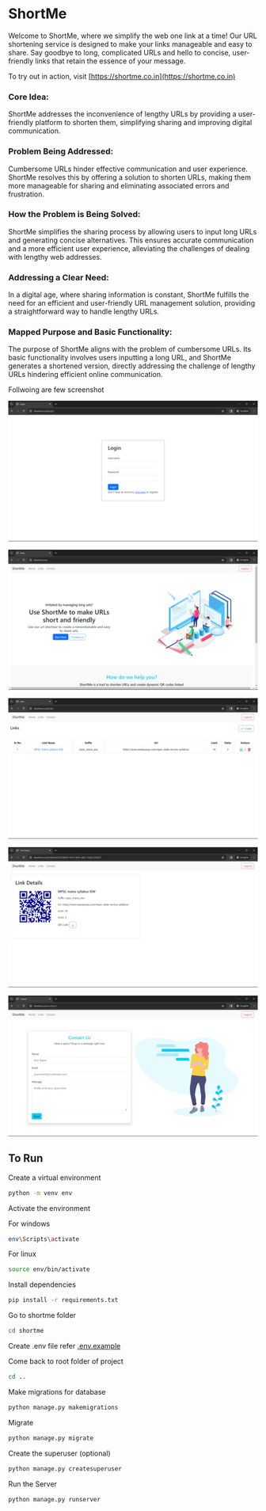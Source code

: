 # ShortMe


Welcome to ShortMe, where we simplify the web one link at a time! Our URL shortening service is designed to make your links manageable and easy to share. Say goodbye to long, complicated URLs and hello to concise, user-friendly links that retain the essence of your message.

To try out in action, visit [https://shortme.co.in](https://shortme.co.in) 

### Core Idea:
ShortMe addresses the inconvenience of lengthy URLs by providing a user-friendly platform to shorten them, simplifying sharing and improving digital communication.

### Problem Being Addressed:
Cumbersome URLs hinder effective communication and user experience. ShortMe resolves this by offering a solution to shorten URLs, making them more manageable for sharing and eliminating associated errors and frustration.

### How the Problem is Being Solved:
ShortMe simplifies the sharing process by allowing users to input long URLs and generating concise alternatives. This ensures accurate communication and a more efficient user experience, alleviating the challenges of dealing with lengthy web addresses.

### Addressing a Clear Need:
In a digital age, where sharing information is constant, ShortMe fulfills the need for an efficient and user-friendly URL management solution, providing a straightforward way to handle lengthy URLs.

### Mapped Purpose and Basic Functionality:
The purpose of ShortMe aligns with the problem of cumbersome URLs. Its basic functionality involves users inputting a long URL, and ShortMe generates a shortened version, directly addressing the challenge of lengthy URLs hindering efficient online communication.


Follwoing are few screenshot

![Screenshot](/static/screenshots/login.png)

![Screenshot](/static/screenshots/index.png)

![Screenshot](/static/screenshots/links.png)

![Screenshot](/static/screenshots/link_details.png)

![Screenshot](/static/screenshots/contact.png)


## To Run

Create a virtual environment

``` sh
python -m venv env
```

Activate the environment

For windows
```sh
env\Scripts\activate
```

For linux
``` sh
source env/bin/activate
```

Install dependencies

```sh
pip install -r requirements.txt
```

Go to shortme folder

``` sh
cd shortme
```

Create .env file refer [.env.example](/shortme/.env.example)

Come back to root folder of project

``` sh
cd ..
```


Make migrations for database

``` sh
python manage.py makemigrations
```

Migrate

``` sh
python manage.py migrate
```

Create the superuser (optional)

``` sh
python manage.py createsuperuser
```

Run the Server

``` sh
python manage.py runserver
```